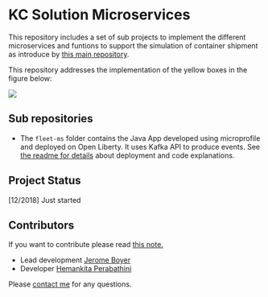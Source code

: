 # KC Solution Microservices

This repository includes a set of sub projects to implement the different microservices and funtions to support the simulation of container shipment as introduce by [this main repository](https://github.com/ibm-cloud-architecture/refarch-kc).

This repository addresses the implementation of the yellow boxes in the figure below:  

![](https://github.com/ibm-cloud-architecture/refarch-kc/blob/master/docs/kc-hl-comp-view.png)


## Sub repositories

* The `fleet-ms` folder contains the Java App developed using microprofile and deployed on Open Liberty. It uses Kafka API to produce events. See [the readme for details](./fleet-ms/README.md) about deployment and code explanations.

## Project Status
[12/2018] Just started

## Contributors
If you want to contribute please read [this note.](CONTRIBUTING.md)
* Lead development [Jerome Boyer](https://www.linkedin.com/in/jeromeboyer/)
* Developer [Hemankita Perabathini](https://www.linkedin.com/in/hemankita-perabathini/)

Please [contact me](mailto:boyerje@us.ibm.com) for any questions.